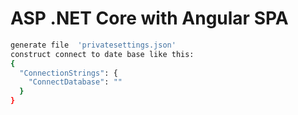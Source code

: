 # ASP .NET Core with Angular SPA

```sh
generate file  'privatesettings.json'
construct connect to date base like this:
{
  "ConnectionStrings": {
    "ConnectDatabase": ""
  }
}
```
